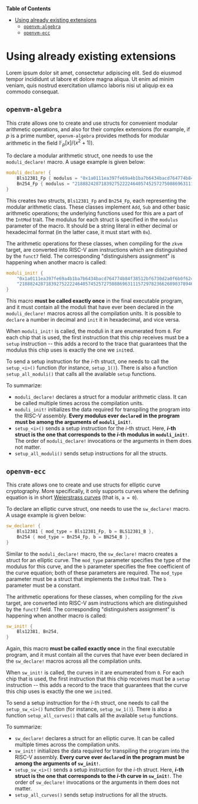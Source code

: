 <!-- START doctoc generated TOC please keep comment here to allow auto update -->
<!-- DON'T EDIT THIS SECTION, INSTEAD RE-RUN doctoc TO UPDATE -->
**Table of Contents**

- [Using already existing extensions](#using-already-existing-extensions)
  - [`openvm-algebra`](#openvm-algebra)
  - [`openvm-ecc`](#openvm-ecc)

<!-- END doctoc generated TOC please keep comment here to allow auto update -->

# Using already existing extensions

Lorem ipsum dolor sit amet, consectetur adipiscing elit. Sed do eiusmod tempor incididunt ut labore et dolore magna aliqua. Ut enim ad minim veniam, quis nostrud exercitation ullamco laboris nisi ut aliquip ex ea commodo consequat.

## `openvm-algebra`

This crate allows one to create and use structs for convenient modular arithmetic operations, and also for their complex extensions (for example, if $p$ is a prime number, `openvm-algebra` provides methods for modular arithmetic in the field $\mathbb{F}_p[x]/(x^2 + 1)$).

To declare a modular arithmetic struct, one needs to use the `moduli_declare!` macro. A usage example is given below:

```rust
moduli_declare! {
    Bls12381_Fp { modulus = "0x1a0111ea397fe69a4b1ba7b6434bacd764774b84f38512bf6730d2a0f6b0f6241eabfffeb153ffffb9feffffffffaaab" },
    Bn254_Fp { modulus = "21888242871839275222246405745257275088696311157297823662689037894645226208583" },
}
```

This creates two structs, `Bls12381_Fp` and `Bn254_Fp`, each representing the modular arithmetic class. These classes implement `Add`, `Sub` and other basic arithmetic operations; the underlying functions used for this are a part of the `IntMod` trait. The modulus for each struct is specified in the `modulus` parameter of the macro. It should be a string literal in either decimal or hexadecimal format (in the latter case, it must start with `0x`).

The arithmetic operations for these classes, when compiling for the `zkvm` target, are converted into RISC-V asm instructions which are distinguished by the `funct7` field. The corresponding "distinguishers assignment" is happening when another macro is called:

```rust
moduli_init! {
    "0x1a0111ea397fe69a4b1ba7b6434bacd764774b84f38512bf6730d2a0f6b0f6241eabfffeb153ffffb9feffffffffaaab",
    "21888242871839275222246405745257275088696311157297823662689037894645226208583"
}
```

This macro **must be called exactly once** in the final executable program, and it must contain all the moduli that have ever been declared in the `moduli_declare!` macros across all the compilation units. It is possible to `declare` a number in decimal and `init` it in hexadecimal, and vice versa.

When `moduli_init!` is called, the moduli in it are enumerated from `0`. For each chip that is used, the first instruction that this chip receives must be a `setup` instruction -- this adds a record to the trace that guarantees that the modulus this chip uses is exactly the one we `init`ed.

To send a setup instruction for the $i$-th struct, one needs to call the `setup_<i>()` function (for instance, `setup_1()`). There is also a function `setup_all_moduli()` that calls all the available `setup` functions.

To summarize:

- `moduli_declare!` declares a struct for a modular arithmetic class. It can be called multiple times across the compilation units.
- `moduli_init!` initializes the data required for transpiling the program into the RISC-V assembly. **Every modulus ever `declare`d in the program must be among the arguments of `moduli_init!`**.
- `setup_<i>()` sends a setup instruction for the $i$-th struct. Here, **$i$-th struct is the one that corresponds to the $i$-th modulus in `moduli_init!`**. The order of `moduli_declare!` invocations or the arguments in them does not matter.
- `setup_all_moduli()` sends setup instructions for all the structs.

## `openvm-ecc`

This crate allows one to create and use structs for elliptic curve cryptography. More specifically, it only supports curves where the defining equation is in short [Weierstrass curves](https://en.wikipedia.org/wiki/Weierstrass_form) (that is, `a = 0`).

To declare an elliptic curve struct, one needs to use the `sw_declare!` macro. A usage example is given below:

```rust
sw_declare! {
    Bls12381 { mod_type = Bls12381_Fp, b = BLS12381_B },
    Bn254 { mod_type = Bn254_Fp, b = BN254_B },
}
```

Similar to the `moduli_declare!` macro, the `sw_declare!` macro creates a struct for an elliptic curve. The `mod_type` parameter specifies the type of the modulus for this curve, and the `b` parameter specifies the free coefficient of the curve equation; both of these parameters are required. The `mod_type` parameter must be a struct that implements the `IntMod` trait. The `b` parameter must be a constant.

The arithmetic operations for these classes, when compiling for the `zkvm` target, are converted into RISC-V asm instructions which are distinguished by the `funct7` field. The corresponding "distinguishers assignment" is happening when another macro is called:

```rust
sw_init! {
    Bls12381, Bn254,
}
```

Again, this macro **must be called exactly once** in the final executable program, and it must contain all the curves that have ever been declared in the `sw_declare!` macros across all the compilation units.

When `sw_init!` is called, the curves in it are enumerated from `0`. For each chip that is used, the first instruction that this chip receives must be a `setup` instruction -- this adds a record to the trace that guarantees that the curve this chip uses is exactly the one we `init`ed.

To send a setup instruction for the $i$-th struct, one needs to call the `setup_sw_<i>()` function (for instance, `setup_sw_1()`). There is also a function `setup_all_curves()` that calls all the available `setup` functions.

To summarize:

- `sw_declare!` declares a struct for an elliptic curve. It can be called multiple times across the compilation units.
- `sw_init!` initializes the data required for transpiling the program into the RISC-V assembly. **Every curve ever `declare`d in the program must be among the arguments of `sw_init!`**.
- `setup_sw_<i>()` sends a setup instruction for the $i$-th struct. Here, **$i$-th struct is the one that corresponds to the $i$-th curve in `sw_init!`**. The order of `sw_declare!` invocations or the arguments in them does not matter.
- `setup_all_curves()` sends setup instructions for all the structs.

